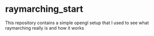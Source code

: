 # raymarching_start

This repository contains a simple opengl setup that I used to see what raymarching really is and how it works


